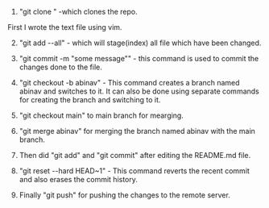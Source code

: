 1. "git clone <ssh link>" -which clones the repo. 

First I wrote the text file using vim.

2. "git add --all" - which will stage(index) all file which have been changed. 

3. "git commit -m "some message"" - this command is used to commit the changes done to the file. 

4. "git checkout -b abinav" - This command creates a branch named abinav and switches to it. It can also be done using separate commands for creating the branch and switching to it.

5. "git checkout main" to main branch for mearging.

6. "git merge abinav" for merging the branch named abinav with the main branch.

7. Then did "git add" and "git commit" after editing the README.md file.

8. "git reset --hard HEAD~1" - This command reverts the recent commit and also erases the commit history.

9. Finally "git push" for pushing the changes to the remote server.
